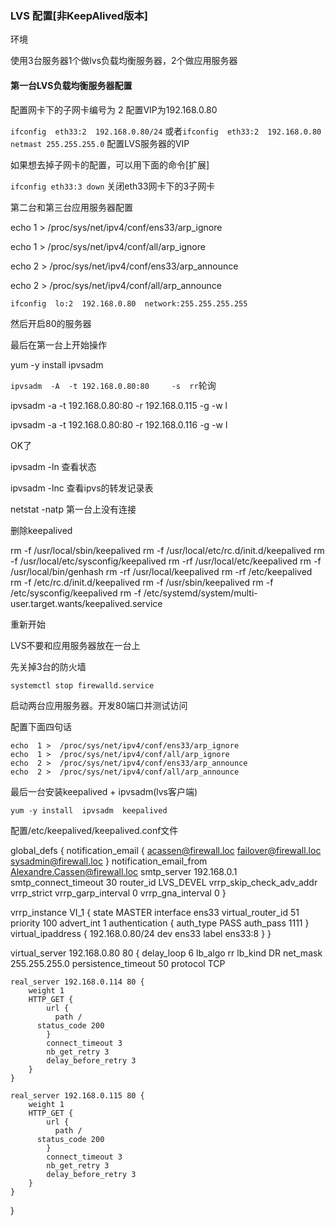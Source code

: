 

### LVS 配置[非KeepAlived版本]

环境

使用3台服务器1个做lvs负载均衡服务器，2个做应用服务器


<!--more-->
#### 第一台LVS负载均衡服务器配置

配置网卡下的子网卡编号为 2     配置VIP为192.168.0.80

`ifconfig  eth33:2  192.168.0.80/24` 或者`ifconfig  eth33:2  192.168.0.80  netmast 255.255.255.0`           配置LVS服务器的VIP

如果想去掉子网卡的配置，可以用下面的命令[扩展]

`ifconfig eth33:3 down` 关闭eth33网卡下的3子网卡

第二台和第三台应用服务器配置

echo  1 >  /proc/sys/net/ipv4/conf/ens33/arp_ignore

echo  1 >  /proc/sys/net/ipv4/conf/all/arp_ignore

echo  2 >  /proc/sys/net/ipv4/conf/ens33/arp_announce

echo  2 >  /proc/sys/net/ipv4/conf/all/arp_announce

`ifconfig  lo:2  192.168.0.80  network:255.255.255.255`

然后开启80的服务器

最后在第一台上开始操作

yum -y install ipvsadm

`ipvsadm  -A  -t 192.168.0.80:80     -s  rr`轮询

ipvsadm  -a  -t 192.168.0.80:80     -r  192.168.0.115  -g -w l

ipvsadm  -a  -t 192.168.0.80:80     -r  192.168.0.116  -g -w l

OK了

ipvsadm -ln  查看状态 

ipvsadm -lnc    查看ipvs的转发记录表

netstat  -natp  第一台上没有连接



删除keepalived

rm -f /usr/local/sbin/keepalived
rm -f /usr/local/etc/rc.d/init.d/keepalived
rm -f /usr/local/etc/sysconfig/keepalived
rm -rf /usr/local/etc/keepalived
rm -f /usr/local/bin/genhash
rm -rf /usr/local/keepalived
rm -rf /etc/keepalived
rm -f /etc/rc.d/init.d/keepalived
rm -f /usr/sbin/keepalived
rm -f /etc/sysconfig/keepalived
rm -f /etc/systemd/system/multi-user.target.wants/keepalived.service



重新开始

LVS不要和应用服务器放在一台上

先关掉3台的防火墙

```shell
systemctl stop firewalld.service
```

启动两台应用服务器。开发80端口并测试访问

配置下面四句话

```shell
echo  1 >  /proc/sys/net/ipv4/conf/ens33/arp_ignore
echo  1 >  /proc/sys/net/ipv4/conf/all/arp_ignore
echo  2 >  /proc/sys/net/ipv4/conf/ens33/arp_announce
echo  2 >  /proc/sys/net/ipv4/conf/all/arp_announce
```

最后一台安装keepalived  +  ipvsadm(lvs客户端)

```shell
yum -y install  ipvsadm  keepalived
```

配置/etc/keepalived/keepalived.conf文件

global_defs {
   notification_email {
     acassen@firewall.loc
     failover@firewall.loc
     sysadmin@firewall.loc
   }
   notification_email_from Alexandre.Cassen@firewall.loc
   smtp_server 192.168.0.1
   smtp_connect_timeout 30
   router_id LVS_DEVEL
   vrrp_skip_check_adv_addr
   vrrp_strict
   vrrp_garp_interval 0
   vrrp_gna_interval 0
}

vrrp_instance VI_1 {
    state MASTER
    interface ens33
    virtual_router_id 51
    priority 100
    advert_int 1
    authentication {
        auth_type PASS
        auth_pass 1111
    }
    virtual_ipaddress {
        192.168.0.80/24 dev ens33 label ens33:8
    }
}

virtual_server 192.168.0.80 80 {
    delay_loop 6
    lb_algo rr
    lb_kind DR
    net_mask 255.255.255.0
    persistence_timeout 50
    protocol TCP

    real_server 192.168.0.114 80 {
        weight 1
        HTTP_GET {
            url {
              path / 
          status_code 200
            }
            connect_timeout 3
            nb_get_retry 3
            delay_before_retry 3
        }
    }
    
    real_server 192.168.0.115 80 {
        weight 1
        HTTP_GET {
            url {
              path /
          status_code 200
            } 
            connect_timeout 3
            nb_get_retry 3
            delay_before_retry 3
        }  
    }
}